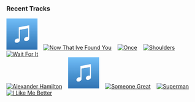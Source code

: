 ### Recent Tracks
[<img src='https://github.com/atfinke/atfinke/blob/master/placeholder.jpeg?raw=true' width='16%' height='16%' alt='Rest of Our Lives'>](https://www.last.fm/music/the%2blight%2bthe%2bheat/_/rest%2bof%2bour%2blives)&nbsp;&nbsp;&nbsp;&nbsp;[<img src='https://lastfm.freetls.fastly.net/i/u/300x300/2a52f75737458b303498f30888fc2607.png' width='16%' height='16%' alt='Now That Ive Found You'>](https://www.last.fm/music/liam%2bgallagher/_/now%2bthat%2bi%2527ve%2bfound%2byou)&nbsp;&nbsp;&nbsp;&nbsp;[<img src='https://lastfm.freetls.fastly.net/i/u/300x300/f66331b9338ad65d450041fd6ac6b8dd.png' width='16%' height='16%' alt='Once'>](https://www.last.fm/music/liam%2bgallagher/_/once)&nbsp;&nbsp;&nbsp;&nbsp;[<img src='https://lastfm.freetls.fastly.net/i/u/300x300/d614fa243d5d553c487753cff4435f09.png' width='16%' height='16%' alt='Shoulders'>](https://www.last.fm/music/levi%2bmatthan/_/shoulders)&nbsp;&nbsp;&nbsp;&nbsp;[<img src='https://lastfm.freetls.fastly.net/i/u/300x300/4cf77b14210f9932461cd2a0421f66a8.png' width='16%' height='16%' alt='Wait For It'>](https://www.last.fm/music/leslie%2bodom%2bjr./_/wait%2bfor%2bit)&nbsp;&nbsp;&nbsp;&nbsp;<br>[<img src='https://lastfm.freetls.fastly.net/i/u/300x300/4cf77b14210f9932461cd2a0421f66a8.png' width='16%' height='16%' alt='Alexander Hamilton'>](https://www.last.fm/music/leslie%2bodom%2bjr./_/alexander%2bhamilton)&nbsp;&nbsp;&nbsp;&nbsp;[<img src='https://github.com/atfinke/atfinke/blob/master/placeholder.jpeg?raw=true' width='16%' height='16%' alt='Flirting With June'>](https://www.last.fm/music/les%2bgordon/_/flirting%2bwith%2bjune)&nbsp;&nbsp;&nbsp;&nbsp;[<img src='https://lastfm.freetls.fastly.net/i/u/300x300/62e79d7331b34ea9ced494570a2fe797.png' width='16%' height='16%' alt='Someone Great'>](https://www.last.fm/music/lcd%2bsoundsystem/_/someone%2bgreat)&nbsp;&nbsp;&nbsp;&nbsp;[<img src='https://lastfm.freetls.fastly.net/i/u/300x300/5990deb0ebc03528b5762db2f33d8c2d.png' width='16%' height='16%' alt='Superman'>](https://www.last.fm/music/lazlo%2bbane/_/superman)&nbsp;&nbsp;&nbsp;&nbsp;[<img src='https://lastfm.freetls.fastly.net/i/u/300x300/7ba592a369447c1bb47bc2c3fc203daa.png' width='16%' height='16%' alt='I Like Me Better'>](https://www.last.fm/music/lauv/_/i%2blike%2bme%2bbetter)&nbsp;&nbsp;&nbsp;&nbsp;<br>